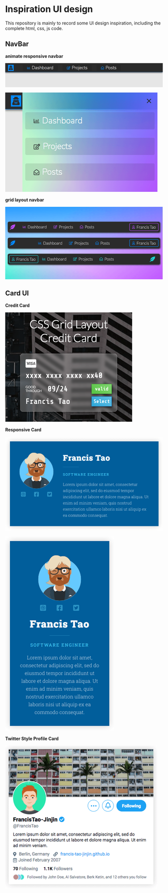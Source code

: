 # Inspiration UI design

This repository is mainly to record some UI design inspiration, including the complete html, css, js code.

## NavBar

**animate responsive navbar**

![width screen navbar](/imgs/navbar/1.png)

![small screen navbar](/imgs/navbar/2.png)

**grid layout navbar**

![3 style of grid navbar](/imgs/navbar/3.png)

## Card UI

**Credit Card**

![credit card grid layout](/imgs/card/creditCard.png)

**Responsive Card**

![Responsive Card Big Screen](/imgs/card/responsive-card/1.png)

![Responsive Card Small Screen](/imgs/card/responsive-card/2.png)

**Twitter Style Profile Card**

![Twitter Style Profile Card](/imgs/card/twitter-style-profile-card.png)
